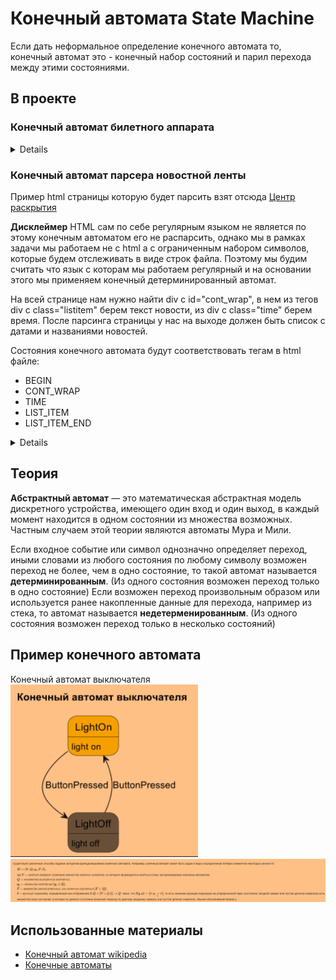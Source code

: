 # Конечный автомата State Machine

Если дать неформальное определение конечного автомата то,
<br>конечный автомат это - конечный набор состояний и парил перехода между этими состояниями.

## В проекте

### Конечный автомат билетного аппарата
<details>
<img src="img_2.png" alt="drawing" style="width:300px;"/>
</details>

### Конечный автомат парсера новостной ленты

Пример html страницы которую будет парсить взят отсюда [Центр раскрытия](https://www.e-disclosure.ru/vse-novosti)

**Дисклеймер**
HTML сам по себе регулярным языком не является по этому конечным автоматом его не распарсить,
однако мы в рамках задачи мы работаем не с html а с ограниченным набором символов, которые
будем отслеживать в виде строк файла. Поэтому мы будим считать что язык с которам мы работаем регулярный
и на основании этого мы применяем конечный детерминированный автомат.

На всей странице нам нужно найти div c id="cont_wrap", в нем из тегов div c class="listitem" берем текст новости,
из div с class="time" берем время. После парсинга страницы у нас на выходе должен быть список
с датами и названиями новостей.

Состояния конечного автомата будут соответствовать тегам в html файле:

- BEGIN
- CONT_WRAP
- TIME
- LIST_ITEM
- LIST_ITEM_END

<details>
</details>

## Теория

**Абстрактный автомат** — это математическая абстрактная модель дискретного устройства,
имеющего один вход и один выход, в каждый момент находится в одном состоянии из множества возможных.
<br>Частным случаем этой теории являются автоматы Мура и Мили.

Если входное событие или символ однозначно определяет переход, иными словами из любого состояния
по любому символу возможен переход не более, чем в одно состояние,
то такой автомат называется **детерминированным**.
(Из одного состояния возможен переход только в одно состояние)
Если возможен переход произвольным образом или используется ранее накопленные данные для перехода,
например из стека, то автомат называется **недетерменированным**.
(Из одного состояния возможен переход только в несколько состояний)

## Пример конечного автомата

Конечный автомат выключателя
<img src="img.png" alt="drawing" style="width:300px;"/>
![img_1.png](img_1.png)

## Использованные материалы

- [Конечный автомат wikipedia](https://ru.wikipedia.org/wiki/%D0%9A%D0%BE%D0%BD%D0%B5%D1%87%D0%BD%D1%8B%D0%B9_%D0%B0%D0%B2%D1%82%D0%BE%D0%BC%D0%B0%D1%82)
- [Конечные автоматы](https://ps-group.github.io/compilers/fsm)